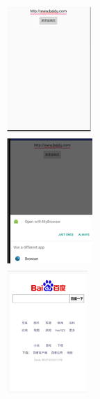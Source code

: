 
![应用界面](https://github.com/SvenChen323/Intent/blob/master/screenshots/1_%E7%9C%8B%E5%9B%BE%E7%8E%8B.png)  

![选择界面](https://github.com/SvenChen323/Intent/blob/master/screenshots/2_%E7%9C%8B%E5%9B%BE%E7%8E%8B.png) 

![显示网页](https://github.com/SvenChen323/Intent/blob/master/screenshots/3_%E7%9C%8B%E5%9B%BE%E7%8E%8B.png) 
